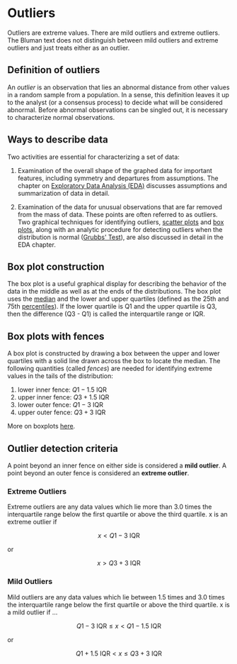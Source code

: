 # Outliers

Outliers are extreme values. There are mild outliers and extreme outliers. The Bluman text does not distinguish between mild outliers and extreme outliers and just treats either as an outlier.

## Definition of outliers

An _outlier_ is an observation that lies an abnormal distance from other values in a random sample from a population. In a sense, this definition leaves it up to the analyst (or a consensus process) to decide what will be considered abnormal. Before abnormal observations can be singled out, it is necessary to characterize normal observations.

## Ways to describe data 

Two activities are essential for characterizing a set of data:

1) Examination of the overall shape of the graphed data for important features, including symmetry and departures from assumptions. The chapter on [Exploratory Data Analysis (EDA)](https://www.itl.nist.gov/div898/handbook/eda/section3/eda3.htm) discusses assumptions and summarization of data in detail.

2) Examination of the data for unusual observations that are far removed from the mass of data. These points are often referred to as outliers. Two graphical techniques for identifying outliers, [scatter plots](https://www.itl.nist.gov/div898/handbook/eda/section3/scattera.htm) and [box plots](https://www.itl.nist.gov/div898/handbook/eda/section3/boxplot.htm), along with an analytic procedure for detecting outliers when the distribution is normal ([Grubbs' Test](https://www.itl.nist.gov/div898/handbook/eda/section3/eda35h.htm)), are also discussed in detail in the EDA chapter.


## Box plot construction

The box plot is a useful graphical display for describing the behavior of the data in the middle as well as at the ends of the distributions. The box plot uses the [median](https://www.itl.nist.gov/div898/handbook/eda/section3/eda351.htm) and the lower and upper quartiles (defined as the 25th and 75th [percentiles](https://www.itl.nist.gov/div898/handbook/prc/section2/prc252.htm)). If the lower quartile is Q1 and the upper quartile is Q3, then the difference (Q3 - Q1) is called the interquartile range or IQR.

## Box plots with fences 

A box plot is constructed by drawing a box between the upper and lower quartiles with a solid line drawn across the box to locate the median. The following quantities (called _fences_) are needed for identifying extreme values in the tails of the distribution:

1.  lower inner fence: $Q1 - 1.5 \ \text{IQR}$
2.  upper inner fence: $Q3 + 1.5 \ \text{IQR}$
3.  lower outer fence: $Q1 - 3 \ \text{IQR}$
4.  upper outer fence: $Q3 + 3 \ \text{IQR}$

More on boxplots [here](boxplot.md).

## Outlier detection criteria

A point beyond an inner fence on either side is considered a **mild outlier**. A point beyond an outer fence is considered an **extreme outlier**.


### Extreme Outliers

Extreme outliers are any data values which lie more than 3.0 times the interquartile range below the first quartile or above the third quartile. x is an extreme outlier if

$$x < Q1 - 3 \ \text{IQR}$$

or

$$x > Q3 + 3 \ \text{IQR}$$

### Mild Outliers

Mild outliers are any data values which lie between 1.5 times and 3.0 times the interquartile range below the first quartile or above the third quartile. x is a mild outlier if ...

$$Q1 - 3 \ \text{IQR} \le x < Q1 - 1.5 \ \text{IQR}$$

or

$$Q1 + 1.5 \ \text{IQR} < x \le Q3 + 3 \ \text{IQR}$$